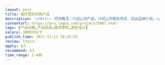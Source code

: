 ```yaml
---                
layout: post       
title: 医疗整形机构产品           
description: '</br>一，项目概况：介绍公司产品，介绍公司服务项目，突出品牌介绍。</br>二，设计需求：需要根据需求设计产品原型，规范需求文档。完成前端设计和技术开发前的产品规划工作。</br>'     
contenturl: https://pro.lagou.com/project/5067.html      
tags: [产品经理,产品咨询,需求撰写,原型设计]            
salary: 3000元以下          
publish_time: 2017-11-13 20:42:53         
review: 1354人                   
apply: 8人                   
recommend: 4人                   
time_range: 2-4周              
---                 
```

